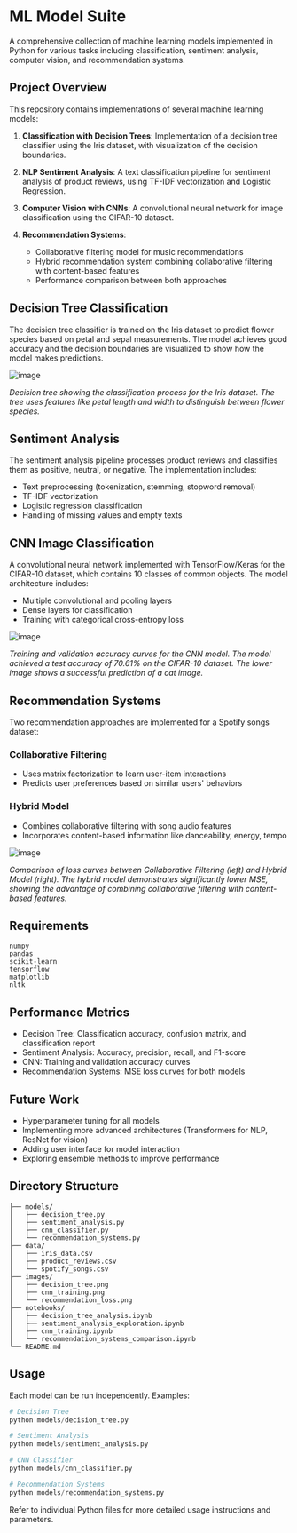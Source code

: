 # ML Model Suite

A comprehensive collection of machine learning models implemented in Python for various tasks including classification, sentiment analysis, computer vision, and recommendation systems.

## Project Overview

This repository contains implementations of several machine learning models:

1. **Classification with Decision Trees**: Implementation of a decision tree classifier using the Iris dataset, with visualization of the decision boundaries.

2. **NLP Sentiment Analysis**: A text classification pipeline for sentiment analysis of product reviews, using TF-IDF vectorization and Logistic Regression.

3. **Computer Vision with CNNs**: A convolutional neural network for image classification using the CIFAR-10 dataset.

4. **Recommendation Systems**: 
   - Collaborative filtering model for music recommendations
   - Hybrid recommendation system combining collaborative filtering with content-based features
   - Performance comparison between both approaches

## Decision Tree Classification

The decision tree classifier is trained on the Iris dataset to predict flower species based on petal and sepal measurements. The model achieves good accuracy and the decision boundaries are visualized to show how the model makes predictions.

![image](https://github.com/user-attachments/assets/7e289ee2-6db5-43b7-99f4-33f6f68aad84)


*Decision tree showing the classification process for the Iris dataset. The tree uses features like petal length and width to distinguish between flower species.*

## Sentiment Analysis

The sentiment analysis pipeline processes product reviews and classifies them as positive, neutral, or negative. The implementation includes:

- Text preprocessing (tokenization, stemming, stopword removal)
- TF-IDF vectorization
- Logistic regression classification
- Handling of missing values and empty texts

## CNN Image Classification

A convolutional neural network implemented with TensorFlow/Keras for the CIFAR-10 dataset, which contains 10 classes of common objects. The model architecture includes:

- Multiple convolutional and pooling layers
- Dense layers for classification
- Training with categorical cross-entropy loss

![image](https://github.com/user-attachments/assets/88e132d9-c487-48fc-bf31-9568f927cac0)


*Training and validation accuracy curves for the CNN model. The model achieved a test accuracy of 70.61% on the CIFAR-10 dataset. The lower image shows a successful prediction of a cat image.*

## Recommendation Systems

Two recommendation approaches are implemented for a Spotify songs dataset:

### Collaborative Filtering
- Uses matrix factorization to learn user-item interactions
- Predicts user preferences based on similar users' behaviors

### Hybrid Model
- Combines collaborative filtering with song audio features
- Incorporates content-based information like danceability, energy, tempo

![image](https://github.com/user-attachments/assets/8e5bf9cc-001e-4e09-9943-572ac2798c61)


*Comparison of loss curves between Collaborative Filtering (left) and Hybrid Model (right). The hybrid model demonstrates significantly lower MSE, showing the advantage of combining collaborative filtering with content-based features.*

## Requirements

```
numpy
pandas
scikit-learn
tensorflow
matplotlib
nltk
```

## Performance Metrics

- Decision Tree: Classification accuracy, confusion matrix, and classification report
- Sentiment Analysis: Accuracy, precision, recall, and F1-score
- CNN: Training and validation accuracy curves
- Recommendation Systems: MSE loss curves for both models

## Future Work

- Hyperparameter tuning for all models
- Implementing more advanced architectures (Transformers for NLP, ResNet for vision)
- Adding user interface for model interaction
- Exploring ensemble methods to improve performance

## Directory Structure

```
├── models/
│   ├── decision_tree.py
│   ├── sentiment_analysis.py
│   ├── cnn_classifier.py
│   └── recommendation_systems.py
├── data/
│   ├── iris_data.csv
│   ├── product_reviews.csv
│   └── spotify_songs.csv
├── images/
│   ├── decision_tree.png
│   ├── cnn_training.png
│   └── recommendation_loss.png
├── notebooks/
│   ├── decision_tree_analysis.ipynb
│   ├── sentiment_analysis_exploration.ipynb
│   ├── cnn_training.ipynb
│   └── recommendation_systems_comparison.ipynb
└── README.md
```

## Usage

Each model can be run independently. Examples:

```python
# Decision Tree
python models/decision_tree.py

# Sentiment Analysis
python models/sentiment_analysis.py

# CNN Classifier
python models/cnn_classifier.py

# Recommendation Systems
python models/recommendation_systems.py
```

Refer to individual Python files for more detailed usage instructions and parameters.
